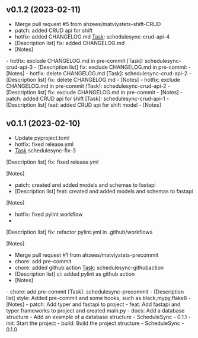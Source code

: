 ## v0.1.2 (2023-02-11)


- Merge pull request #5 from ahzees/matviystets-shift-CRUD
- patch: added CRUD api for shift
- hotfix: added CHANGELOG.md [Task]: schedulesync-crud-api-4
- [Description list]
fix: added CHANGELOG.md
- [Notes]
<notes>
- hotfix: exclude CHANGELOG.md in pre-commit [Task]: schedulesync-crud-api-3
- [Description list]
fix: exclude CHANGELOG.md in pre-commit
- [Notes]
<notes>
- hotfix: delete CHANGELOG.md [Task]: schedulesync-crud-api-2
- [Description list]
fix: delete CHANGELOG.md
- [Notes]
<notes>
- hotfix: exclude CHANGELOG.md in pre-commit [Task]: schedulesync-crud-api-2
- [Description list]
fix: exclude CHANGELOG.md in pre-commit
- [Notes]
<notes>
- patch: added CRUD api for shift [Task]: schedulesync-crud-api-1
- [Description list]
feat: added CRUD api for shift model
- [Notes]
<notes>

## v0.1.1 (2023-02-10)


- Update pyproject.toml
- hotfix: fixed release.yml
- [Task] schedulesync-fix-3

[Description list]
    fix: fixed release.yml

[Notes]
    <notes>
- patch: created and added models and schemas to fastapi
- [Description list]
feat: created and added models and schemas to fastapi

[Notes]
<notes>
- hotfix: fixed pylint workflow
- [Task]: schedulesync-githubaction

[Description list]
fix: refactor pylint.yml in .github/workflows

[Notes]
<notes>
- Merge pull request #1 from ahzees/matviystets-precommit
- chore: add pre-commit
- chore: added github action [Task]: schedulesync-githubaction
- [Description list]
ci: added pylint as github action
- [Notes]
<notes>
- chore: add pre-commit [Task]: schedulesync-precommit
- [Description list]
style: Added pre-commit and some hooks, such as black,mypy,flake8
- [Notes]
<notes>
- patch: Add typer and fastapi to project
- feat: Add fastapi and typer frameworks to project and created main.py
- docs: Add  a database structure
- Add an example of a database structure
- ScheduleSync - 0.1.1
- init: Start the project
- build: Build the project structure
- ScheduleSync - 0.1.0
